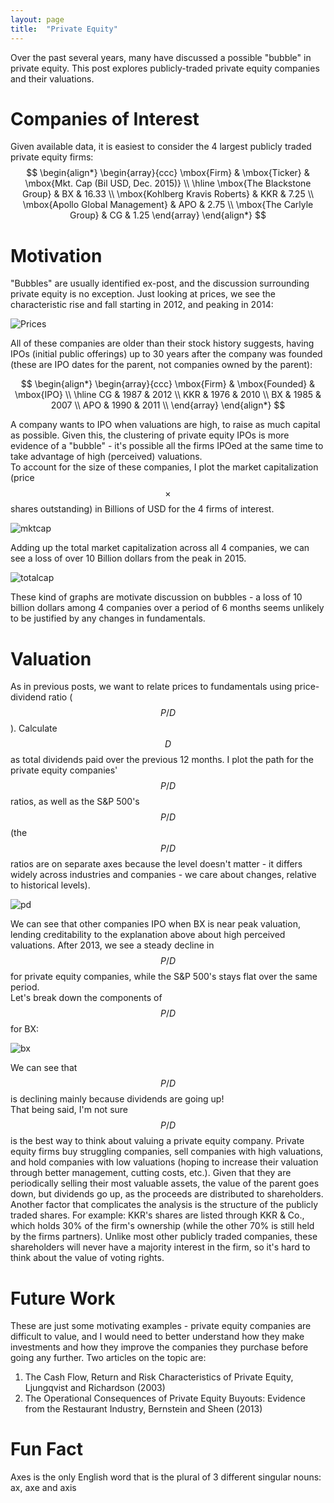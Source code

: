 ```yaml
---
layout: page
title:  "Private Equity"
---
```

Over the past several years, many have discussed a possible "bubble" in private equity.    This post explores publicly-traded private equity companies and their valuations.

# Companies of Interest

Given available data, it is easiest to consider the 4 largest publicly traded private equity firms: <br />
$$
\begin{align*}
\begin{array}{ccc}
\mbox{Firm} & \mbox{Ticker} & \mbox{Mkt. Cap (Bil USD, Dec. 2015)} \\
\hline
\mbox{The Blackstone Group} & BX & 16.33 \\
\mbox{Kohlberg Kravis Roberts} & KKR & 7.25 \\
\mbox{Apollo Global Management} & APO & 2.75 \\
\mbox{The Carlyle Group} & CG &  1.25  
\end{array}
\end{align*}
$$

# Motivation

"Bubbles" are usually identified ex-post, and the discussion surrounding private equity is no exception.  Just looking at prices, we see the characteristic rise and fall starting in 2012, and peaking in 2014:

![Prices](/Post_Images/6_28_2016/Prices.png)

All of these companies are older than their stock history suggests, having IPOs (initial public offerings) up to 30 years after the company was founded (these are IPO dates for the parent, not companies owned by the parent): <br />

$$
\begin{align*}
\begin{array}{ccc}
\mbox{Firm} & \mbox{Founded} & \mbox{IPO} \\
\hline
 CG & 1987 & 2012  \\
 KKR & 1976 & 2010 \\
 BX &  1985 & 2007 \\
 APO &  1990 & 2011 \\
\end{array}
\end{align*}
$$

A company wants to IPO when valuations are high, to raise as much capital as possible.  Given this, the clustering of private equity IPOs is more evidence of a "bubble" - it's possible all the firms IPOed at the same time to take advantage of high (perceived) valuations. <br />
To account for the size of these companies, I plot the market capitalization (price$$\times$$shares outstanding) in Billions of USD for the 4 firms of interest.

![mktcap](/Post_Images/6_28_2016/mktcap.png)

Adding up the total market capitalization across all 4 companies, we can see a loss of over 10 Billion dollars from the peak in 2015.<br />

![totalcap](/Post_Images/6_28_2016/totalcap.png)

These kind of graphs are motivate discussion on bubbles - a loss of 10 billion dollars among 4 companies over a period of 6 months seems unlikely to be justified by any changes in fundamentals.

# Valuation

As in previous posts, we want to relate prices to fundamentals using price-dividend ratio ($$P/D$$).  Calculate $$D$$ as total dividends paid over the previous 12 months.  I plot the path for the private equity companies' $$P/D$$ ratios, as well as the S&P 500's $$P/D$$ (the $$P/D$$ ratios are on separate axes because the level doesn't matter - it differs widely across industries and companies - we care about changes, relative to historical levels).  <br />

![pd](/Post_Images/6_28_2016/pd.png)

We can see that other companies IPO when BX is near peak valuation, lending creditability to the explanation above about high perceived valuations.  After 2013, we see a steady decline in $$P/D$$ for private equity companies, while the S&P 500's stays flat over the same period.  <br />
Let's break down the components of $$P/D$$ for BX:  <br />

![bx](/Post_Images/6_28_2016/bx.png)

We can see that $$P/D$$ is declining mainly because dividends are going up!  <br />
That being said, I'm not sure $$P/D$$ is the best way to think about valuing a private equity company.  Private equity firms buy struggling companies, sell companies with high valuations, and hold companies with low valuations (hoping to increase their valuation through better management, cutting costs, etc.).  Given that they are periodically selling their most valuable assets, the value of the parent goes down, but dividends go up, as the proceeds are distributed to shareholders.  <br />
Another factor that complicates the analysis is the structure of the publicly traded shares.  For example: KKR's shares are listed through KKR & Co., which holds 30\% of the firm's ownership (while the other 70\% is still held by the firms partners).  Unlike most other publicly traded companies, these shareholders will never have a majority interest in the firm, so it's hard to think about the value of voting rights.

# Future Work

These are just some motivating examples - private equity companies are difficult to value, and I would need to better understand how they make investments and how they improve the companies they purchase before going any further.  Two articles on the topic are: <br />
1) The Cash Flow, Return and Risk Characteristics of Private Equity, Ljungqvist and Richardson (2003) <br />
2) The Operational Consequences of Private Equity Buyouts:
Evidence from the Restaurant Industry, Bernstein and Sheen (2013)

# Fun Fact

Axes is the only English word that is the plural of 3 different singular nouns: ax, axe and axis
